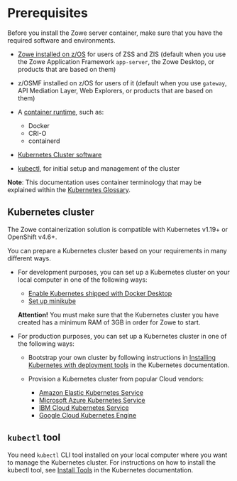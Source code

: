# Prerequisites

Before you install the Zowe server container, make sure that you have the required software and environments.

* [Zowe installed on z/OS](install-zos.md) for users of ZSS and ZIS (default when you use the Zowe Application Framework `app-server`, the Zowe Desktop, or products that are based on them)

* z/OSMF installed on z/OS for users of it (default when you use `gateway`, API Mediation Layer, Web Explorers, or products that are based on them)

* A [container runtime](https://kubernetes.io/docs/setup/production-environment/container-runtimes/), such as:
  * Docker
  * CRI-O
  * containerd

* [Kubernetes Cluster software](#kubernetes-cluster)

* [kubectl](#kubectl-tool), for initial setup and management of the cluster

**Note**: This documentation uses container terminology that may be explained within the [Kubernetes Glossary](https://kubernetes.io/docs/reference/glossary/?fundamental=true).

## Kubernetes cluster

The Zowe containerization solution is compatible with Kubernetes v1.19+ or OpenShift v4.6+.

You can prepare a Kubernetes cluster based on your requirements in many different ways.

* For development purposes, you can set up a Kubernetes cluster on your local computer in one of the following ways:

  * [Enable Kubernetes shipped with Docker Desktop](https://docs.docker.com/desktop/kubernetes/)
  * [Set up minikube](https://minikube.sigs.k8s.io/docs/start/)  

  **Attention!** You must make sure that the Kubernetes cluster you have created has a minimum RAM of 3GB in order for Zowe to start.

* For production purposes, you can set up a Kubernetes cluster in one of the following ways:

  * Bootstrap your own cluster by following instructions in [Installing Kubernetes with deployment tools](https://kubernetes.io/docs/setup/production-environment/tools/) in the Kubernetes documentation.

  * Provision a Kubernetes cluster from popular Cloud vendors:
    * [Amazon Elastic Kubernetes Service](https://aws.amazon.com/eks/)
    * [Microsoft Azure Kubernetes Service](https://docs.microsoft.com/en-us/azure/aks/intro-kubernetes)
    * [IBM Cloud Kubernetes Service](https://www.ibm.com/ca-en/cloud/kubernetes-service)
    * [Google Cloud Kubernetes Engine](https://cloud.google.com/kubernetes-engine)

## `kubectl` tool

You need `kubectl` CLI tool installed on your local computer where you want to manage the Kubernetes cluster. For instructions on how to install the kubectl tool, see [Install Tools](https://kubernetes.io/docs/tasks/tools/) in the Kubernetes documentation.
